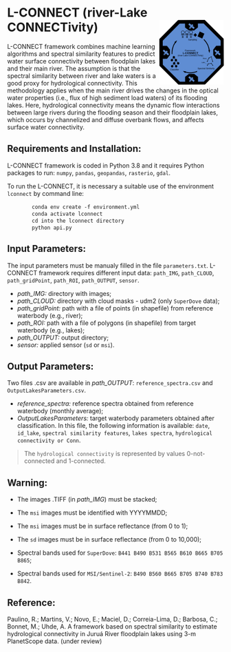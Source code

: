 # L-CONNECT (river-Lake CONNECTivity) <img src="img/lconnect.svg" width="150" align="right" />

L-CONNECT framework combines machine learning algorithms and spectral similarity features to predict water surface connectivity between floodplain lakes and their main river. The assumption is that the spectral similarity between river and lake waters is a good proxy for hydrological connectivity. This methodology applies when the main river drives the changes in the optical water properties (i.e., flux of high sediment load waters) of its flooding lakes. Here, hydrological connectivity means the dynamic flow interactions between large rivers during the flooding season and their floodplain lakes, which occurs by channelized and diffuse overbank flows, and affects surface water connectivity.

## Requirements and Installation:
L-CONNECT framework is coded in Python 3.8 and it requires Python packages to run: `numpy`, `pandas`, `geopandas`, `rasterio`, `gdal`.

To run the L-CONNECT, it is necessary a suitable use of the environment `lconnect` by command line:

            conda env create -f environment.yml
            conda activate lconnect
            cd into the lconnect directory
            python api.py

## Input Parameters:
The input parameters must be manualy filled in the file `parameters.txt`. L-CONNECT framework requires different input data: `path_IMG`, `path_CLOUD`, `path_gridPoint`, `path_ROI`, `path_OUTPUT`, `sensor`.     

* *path_IMG:* directory with images;
* *path_CLOUD:* directory with cloud masks - udm2 (only `SuperDove` data);
* *path_gridPoint:* path with a file of points (in shapefile) from reference waterbody (e.g., river);
* *path_ROI:* path with a file of polygons (in shapefile) from target waterbody (e.g., lakes); 
* *path_OUTPUT:* output directory;
* *sensor:* applied sensor (`sd` or `msi`). 
        
## Output Parameters:
Two files .csv are available in *path_OUTPUT*: `reference_spectra.csv` and `OutputLakesParameters.csv`.

* *reference_spectra:* reference spectra obtained from reference waterbody (monthly average);
* *OutputLakesParameters:* target waterbody parameters obtained after classification. In this file, the following information is available: `date`, `id_lake`, `spectral similarity features`, `lakes spectra`, `hydrological connectivity or Conn`.

> The `hydrological connectivity` is represented by values 0-not-connected and 1-connected.      

## Warning:
* The images .TIFF (in *path_IMG*) must be stacked;

* The `msi` images must be identified with YYYYMMDD; 

* The `msi` images must be in surface reflectance (from 0 to 1);

* The `sd` images must be in surface reflectance (from 0 to 10,000);

* Spectral bands used for `SuperDove`: `B441 B490 B531 B565 B610 B665 B705 B865`;

* Spectral bands used for `MSI/Sentinel-2`: `B490 B560 B665 B705 B740 B783 B842`.

## Reference:
Paulino, R.; Martins, V.; Novo, E.; Maciel, D.; Correia-Lima, D.; Barbosa, C.; Bonnet, M.; Uhde, A. A framework based on spectral similarity to estimate hydrological connectivity in Juruá River floodplain lakes using 3-m PlanetScope data. (under review)              


